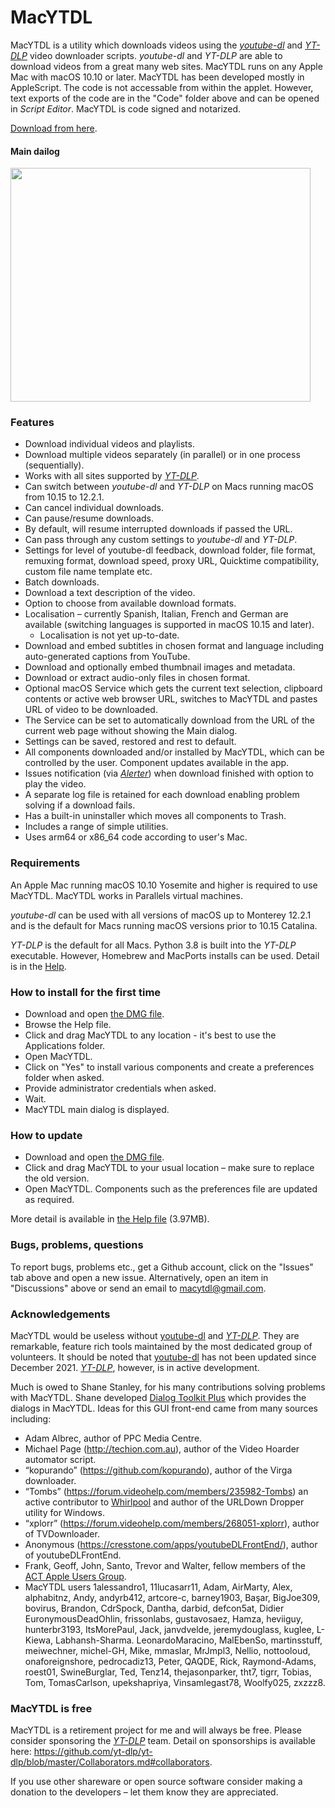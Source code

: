 # MacYTDL

MacYTDL is a utility which downloads videos using the [_youtube-dl_](https://github.com/ytdl-org/youtube-dl) and [_YT-DLP_](https://github.com/yt-dlp/yt-dlp) video downloader scripts. _youtube-dl_ and _YT-DLP_ are able to download videos from a great many web sites. MacYTDL runs on any Apple Mac with macOS 10.10 or later. MacYTDL has been developed mostly in AppleScript. The code is not accessable from within the applet. However, text exports of the code are in the "Code" folder above and can be opened in _Script Editor_. MacYTDL is code signed and notarized.

[Download from here](https://github.com/section83/MacYTDL/releases/download/1.24/MacYTDL-v1.24.dmg).


#### Main dailog

<img src="https://github.com/section83/MacYTDL/blob/master/Images/Main%20-%20v1.24.png" width="480" height="374">

### Features

* Download individual videos and playlists.
* Download multiple videos separately (in parallel) or in one process (sequentially).
* Works with all sites supported by [_YT-DLP_](https://github.com/yt-dlp/yt-dlp).
* Can switch between _youtube-dl_ and _YT-DLP_ on Macs running macOS from 10.15 to 12.2.1.
* Can cancel individual downloads.
* Can pause/resume downloads.
* By default, will resume interrupted downloads if passed the URL.
* Can pass through any custom settings to _youtube-dl_ and _YT-DLP_.
* Settings for level of youtube-dl feedback, download folder, file format, remuxing format, download speed, proxy URL, Quicktime compatibility, custom file name template etc.
* Batch downloads.
* Download a text description of the video.
* Option to choose from available download formats.
* Localisation – currently Spanish, Italian, French and German are available (switching languages is supported in macOS 10.15 and later).
  * Localisation is not yet up-to-date.
* Download and embed subtitles in chosen format and language including auto-generated captions from YouTube.
* Download and optionally embed thumbnail images and metadata.
* Download or extract audio-only files in chosen format.
* Optional macOS Service which gets the current text selection, clipboard contents or active web browser URL, switches to MacYTDL and pastes URL of video to be downloaded.
* The Service can be set to automatically download from the URL of the current web page without showing the Main dialog.
* Settings can be saved, restored and rest to default.
* All components downloaded and/or installed by MacYTDL, which can be controlled by the user. Component updates available in the app.
* Issues notification (via [*Alerter*](https://github.com/vjeantet/alerter)) when download finished with option to play the video.
* A separate log file is retained for each download enabling problem solving if a download fails.
* Has a built-in uninstaller which moves all components to Trash.
* Includes a range of simple utilities.
* Uses arm64 or x86_64 code according to user's Mac.

### Requirements

An Apple Mac running macOS 10.10 Yosemite and higher is required to use MacYTDL. MacYTDL works in Parallels virtual machines.

_youtube-dl_ can be used with all versions of macOS up to Monterey 12.2.1 and is the default for Macs running macOS versions prior to 10.15 Catalina.

_YT-DLP_ is the default for all Macs. Python 3.8 is built into the _YT-DLP_ executable. However, Homebrew and MacPorts installs can be used. Detail is in the [Help](https://github.com/section83/MacYTDL/blob/master/Images/Help.pdf).

### How to install for the first time

* Download and open [the DMG file](https://github.com/section83/MacYTDL/releases/download/1.24/MacYTDL-v1.24.dmg).
* Browse the Help file.
* Click and drag MacYTDL to any location - it's best to use the Applications folder.
* Open MacYTDL.
* Click on "Yes" to install various components and create a preferences folder when asked.
* Provide administrator credentials when asked.
* Wait.
* MacYTDL main dialog is displayed.

### How to update

* Download and open [the DMG file](https://github.com/section83/MacYTDL/releases/download/1.24/MacYTDL-v1.24.dmg).
* Click and drag MacYTDL to your usual location – make sure to replace the old version.
* Open MacYTDL. Components such as the preferences file are updated as required.

More detail is available in [the Help file](https://github.com/section83/MacYTDL/blob/master/Images/Help.pdf) (3.97MB).

### Bugs, problems, questions
To report bugs, problems etc., get a Github account, click on the "Issues" tab above and open a new issue.  Alternatively, open an item in "Discussions" above or send an email to macytdl@gmail.com.

### Acknowledgements

MacYTDL would be useless without [youtube-dl](https://github.com/ytdl-org/youtube-dl) and [_YT-DLP_](https://github.com/yt-dlp/yt-dlp). They are remarkable, feature rich tools maintained by the most dedicated group of volunteers. It should be noted that [youtube-dl](https://github.com/ytdl-org/youtube-dl) has not been updated since December 2021. [_YT-DLP_](https://github.com/yt-dlp/yt-dlp), however, is in active development.

Much is owed to Shane Stanley, for his many contributions solving problems with MacYTDL. Shane developed [Dialog Toolkit Plus](https://latenightsw.com/support/freeware/) which provides the dialogs in MacYTDL. Ideas for this GUI front-end came from many sources including:

* Adam Albrec, author of PPC Media Centre.
* Michael Page (http://techion.com.au), author of the Video Hoarder automator script.
* “kopurando” (https://github.com/kopurando), author of the Virga downloader.
* “Tombs” (https://forum.videohelp.com/members/235982-Tombs) an active contributor to [Whirlpool](www.whirlpool.net.au) and author of the URLDown Dropper utility for Windows.
* “xplorr” (https://forum.videohelp.com/members/268051-xplorr), author of TVDownloader.
* Anonymous (https://cresstone.com/apps/youtubeDLFrontEnd/), author of youtubeDLFrontEnd.
* Frank, Geoff, John, Santo, Trevor and Walter, fellow members of the [ACT Apple Users Group](https://www.actapple.org.au).
* MacYTDL users 1alessandro1, 11lucasarr11, Adam, AirMarty, Alex, alphabitnz, Andy, andyrb412, artcore-c, barney1903, Başar, BigJoe309, bovirus, Brandon, CdrSpock, Dantha, darbid, defcon5at, Didier EuronymousDeadOhlin, frissonlabs, gustavosaez, Hamza, heviiguy, hunterbr3193, ItsMorePaul, Jack, janvdvelde, jeremydouglass, kuglee, L-Kiewa, Labhansh-Sharma. LeonardoMaracino, MalEbenSo, martinsstuff, meiwechner, michel-GH, Mike, mmaslar, MrJmpl3, Nellio, nottooloud, onaforeignshore, pedrocadiz13, Peter, QAQDE, Rick, Raymond-Adams, roest01, SwineBurglar, Ted, Tenz14, thejasonparker, tht7, tigrr, Tobias, Tom, TomasCarlson, upekshapriya, Vinsamlegast78, Woolfy025, zxzzz8.

### MacYTDL is free

MacYTDL is a retirement project for me and will always be free. Please consider sponsoring the [_YT-DLP_](https://github.com/yt-dlp/yt-dlp) team. Detail on sponsorships is available here: https://github.com/yt-dlp/yt-dlp/blob/master/Collaborators.md#collaborators.

If you use other shareware or open source software consider making a donation to the developers – let them know they are appreciated.
